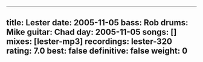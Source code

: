 
---
title: Lester
date: 2005-11-05
bass:	Rob
drums:	Mike
guitar:	Chad
day: 2005-11-05
songs: []
mixes: [lester-mp3]
recordings: lester-320
rating: 7.0
best: false
definitive: false
weight: 0
---
